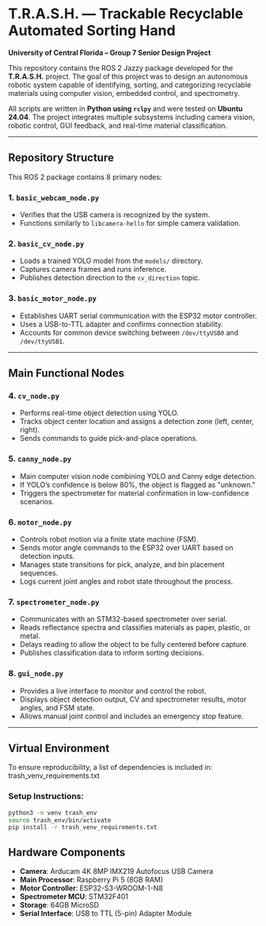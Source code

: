 # T.R.A.S.H. — Trackable Recyclable Automated Sorting Hand  
**University of Central Florida – Group 7 Senior Design Project**

This repository contains the ROS 2 Jazzy package developed for the **T.R.A.S.H.** project. The goal of this project was to design an autonomous robotic system capable of identifying, sorting, and categorizing recyclable materials using computer vision, embedded control, and spectrometry.

All scripts are written in **Python using `rclpy`** and were tested on **Ubuntu 24.04**. The project integrates multiple subsystems including camera vision, robotic control, GUI feedback, and real-time material classification.

---

## Repository Structure

This ROS 2 package contains 8 primary nodes:

### 1. `basic_webcam_node.py`
- Verifies that the USB camera is recognized by the system.
- Functions similarly to `libcamera-hello` for simple camera validation.

### 2. `basic_cv_node.py`
- Loads a trained YOLO model from the `models/` directory.
- Captures camera frames and runs inference.
- Publishes detection direction to the `cv_direction` topic.

### 3. `basic_motor_node.py`
- Establishes UART serial communication with the ESP32 motor controller.
- Uses a USB-to-TTL adapter and confirms connection stability.
- Accounts for common device switching between `/dev/ttyUSB0` and `/dev/ttyUSB1`.

---

## Main Functional Nodes

### 4. `cv_node.py`
- Performs real-time object detection using YOLO.
- Tracks object center location and assigns a detection zone (left, center, right).
- Sends commands to guide pick-and-place operations.

### 5. `canny_node.py`
- Main computer vision node combining YOLO and Canny edge detection.
- If YOLO’s confidence is below 80%, the object is flagged as "unknown."
- Triggers the spectrometer for material confirmation in low-confidence scenarios.

### 6. `motor_node.py`
- Controls robot motion via a finite state machine (FSM).
- Sends motor angle commands to the ESP32 over UART based on detection inputs.
- Manages state transitions for pick, analyze, and bin placement sequences.
- Logs current joint angles and robot state throughout the process.

### 7. `spectrometer_node.py`
- Communicates with an STM32-based spectrometer over serial.
- Reads reflectance spectra and classifies materials as paper, plastic, or metal.
- Delays reading to allow the object to be fully centered before capture.
- Publishes classification data to inform sorting decisions.

### 8. `gui_node.py`
- Provides a live interface to monitor and control the robot.
- Displays object detection output, CV and spectrometer results, motor angles, and FSM state.
- Allows manual joint control and includes an emergency stop feature.

---

## Virtual Environment

To ensure reproducibility, a list of dependencies is included in: trash_venv_requirements.txt

### Setup Instructions:
```bash
python3 -m venv trash_env
source trash_env/bin/activate
pip install -r trash_venv_requirements.txt
```
## Hardware Components

- **Camera**: Arducam 4K 8MP IMX219 Autofocus USB Camera  
- **Main Processor**: Raspberry Pi 5 (8GB RAM)  
- **Motor Controller**: ESP32-S3-WROOM-1-N8  
- **Spectrometer MCU**: STM32F401  
- **Storage**: 64GB MicroSD  
- **Serial Interface**: USB to TTL (5-pin) Adapter Module  



